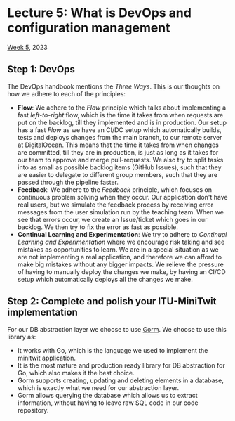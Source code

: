 # Lecture 5: What is DevOps and configuration management
[Week 5](https://github.com/itu-devops/lecture_notes/blob/master/sessions/session_05/README_TASKS.md), 2023

## Step 1: DevOps

The DevOps handbook mentions the *Three Ways*. This is our thoughts on how we adhere to each of the principles:

 - **Flow**: We adhere to the *Flow* principle which talks about implementing a fast *left-to-right* flow, which is the time it takes from when requests are put on the backlog, till they implemented and is in production. Our setup has a fast *Flow* as we have an CI/DC setup which automatically builds, tests and deploys changes from the main branch, to our remote server at DigitalOcean. This means that the time it takes from when changes are committed, till they are in production, is just as long as it takes for our team to approve and merge pull-requests. We also try to split tasks into as small as possible backlog items (GitHub Issues), such that they are easier to delegate to different group members, such that they are passed through the pipeline faster.
 - **Feedback**: We adhere to the *Feedback* principle, which focuses on continuous problem solving when they occur. Our application don't have real users, but we simulate the feedback process by receiving error messages from the user simulation run by the teaching team. When we see that errors occur, we create an Issue/ticket which goes in our backlog. We then try to fix the error as fast as possible.
 - **Continual Learning and Experimentation**: We try to adhere to *Continual Learning and Experimentation* where we encourage risk taking and see mistakes as opportunities to learn. We are in a special situation as we are not implementing a real application, and therefore we can afford to make big mistakes without any bigger impacts. We relieve the pressure of having to manually deploy the changes we make, by having an CI/CD setup which automatically deploys all the changes we make.

## Step 2: Complete and polish your ITU-MiniTwit implementation

For our DB abstraction layer we choose to use [Gorm](https://gorm.io/). We choose to use this library as:

 - It works with Go, which is the language we used to implement the minitwit application.
 - It is the most mature and production ready library for DB abstraction for Go, which also makes it the best choice.
 - Gorm supports creating, updating and deleting elements in a database, which is exactly what we need for our abstraction layer.
 - Gorm allows querying the database which allows us to extract information, without having to leave raw SQL code in our code repository.

